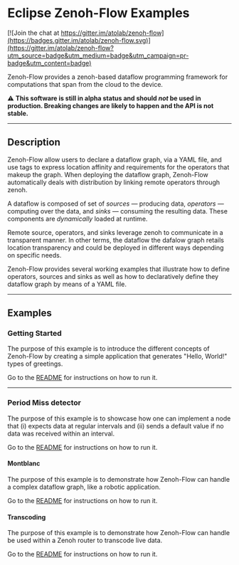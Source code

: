 # Eclipse Zenoh-Flow Examples

[![Join the chat at https://gitter.im/atolab/zenoh-flow](https://badges.gitter.im/atolab/zenoh-flow.svg)](https://gitter.im/atolab/zenoh-flow?utm_source=badge&utm_medium=badge&utm_campaign=pr-badge&utm_content=badge)

Zenoh-Flow provides a zenoh-based dataflow programming framework for computations that span from the cloud to the device.

:warning: **This software is still in alpha status and should _not_ be used in production. Breaking changes are likely to happen and the API is not stable.**

-----------
## Description

Zenoh-Flow allow users to declare a dataflow graph, via a YAML file, and use tags to express location affinity and requirements for the operators that makeup the graph. When deploying the dataflow graph, Zenoh-Flow automatically deals with distribution by linking remote operators through zenoh.

A dataflow is composed of set of _sources_ — producing data, _operators_ — computing over the data, and _sinks_ — consuming the resulting data. These components are _dynamically_ loaded at runtime.

Remote source, operators, and sinks leverage zenoh to communicate in a transparent manner. In other terms, the dataflow the dafalow graph retails location transparency and could be deployed in different ways depending on specific needs.

Zenoh-Flow provides several working examples that illustrate how to define operators, sources and sinks as well as how to declaratively define they dataflow graph by means of a YAML file.

-----------
## Examples


### Getting Started

The purpose of this example is to introduce the different concepts of Zenoh-Flow by creating a
simple application that generates "Hello, World!" types of greetings.

Go to the [README](./getting-started/README.md) for instructions on how to run it.

---

### Period Miss detector

The purpose of this example is to showcase how one can implement a node that (i)
expects data at regular intervals and (ii) sends a default value if no data was
received within an interval.

Go to the [README](./period-miss-detector/README.md) for instructions on how to run it.

#### Montblanc

The purpose of this example is to demonstrate how Zenoh-Flow can handle a
complex dataflow graph, like a robotic application.

Go to the [README](./montblanc/README.md) for instructions on how to run it.


#### Transcoding

The purpose of this example is to demonstrate how Zenoh-Flow can handle be used within a Zenoh
router to transcode live data.

Go to the [README](./transcoding/README.md) for instructions on how to run it.

